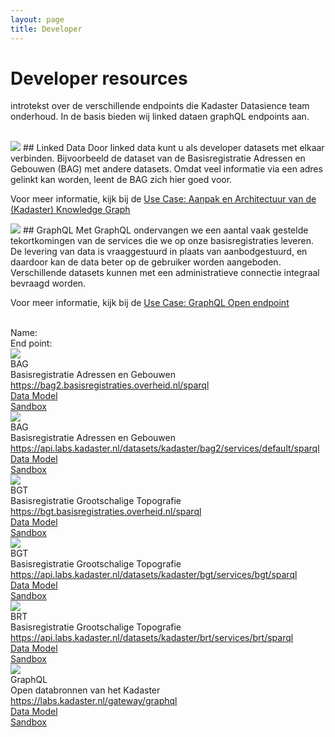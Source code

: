 ```yaml
---
layout: page
title: Developer
---
```


<link rel="stylesheet" href="/assets/css/developer.css">

# Developer resources

introtekst over de verschillende endpoints die Kadaster Datasience team onderhoud. In de basis bieden wij linked dataen graphQL endpoints aan.

<br/>

<img class="developerpageIcon" src="/assets/images/linked-data_icon.png"> 
## Linked Data
Door linked data kunt u als developer datasets met elkaar verbinden. Bijvoorbeeld de dataset van de Basisregistratie Adressen en Gebouwen (BAG) met andere datasets. Omdat veel informatie via een adres gelinkt kan worden, leent de BAG zich hier goed voor.

Voor meer informatie, kijk bij de <a href="/cases/architectuur-integraal-bevragen">Use Case: Aanpak en Architectuur van de (Kadaster) Knowledge Graph</a>


<img class="developerpageIcon" src="/assets/images/graphql_icon.svg">
## GraphQL
Met GraphQL ondervangen we een aantal vaak gestelde tekortkomingen van de services die we op onze basisregistraties leveren. De levering van data is vraaggestuurd in plaats van aanbodgestuurd, en daardoor kan de data beter op de gebruiker worden aangeboden. Verschillende datasets kunnen met een administratieve connectie integraal bevraagd worden.

Voor meer informatie, kijk bij de <a href="/cases/graphql-endpoint">Use Case: GraphQL Open endpoint</a>    

<br/>

<div class="endpointContainer mobileHidden">
    <div>Name:</div>
    <div>End point:</div>
    <div></div>
    <div></div>
</div>

<div class="endpointContainer">
    <div class="endpointContainer_title mobileSpan">
        <img class="endpointContainerTitle_image" src="/assets/images/linked-data_icon.png">
        <div>
            <div class="endpointContainerTitle_maintext">BAG</div>
            <div class="endpointContainerTitle_subtext">Basisregistratie Adressen en Gebouwen</div>
        </div>
    </div>
    <div class="mobileSpan"><a href="https://bag2.basisregistraties.overheid.nl/sparql">https://bag2.basisregistraties.overheid.nl/sparql</a></div>
    <div class="endpointContainer_center"><a href="https://kadaster.wvr.io/bag2-0">Data Model</a></div>
    <div class="endpointContainer_center"><a href="https://data.labs.kadaster.nl/kadaster/bag2/sparql/default">Sandbox</a></div>
</div>

<div class="endpointContainer">
    <div class="endpointContainer_title mobileSpan">
        <img class="endpointContainerTitle_image" src="/assets/images/linked-data_icon.png">
        <div>
            <div class="endpointContainerTitle_maintext">BAG</div>
            <div class="endpointContainerTitle_subtext">Basisregistratie Adressen en Gebouwen</div>
        </div>
    </div>
    <div><a href="https://api.labs.kadaster.nl/datasets/kadaster/bag2/services/default/sparql">https://api.labs.kadaster.nl/datasets/kadaster/bag2/services/default/sparql</a></div>
    <div class="endpointContainer_center"><a href="https://kadaster.wvr.io/bag2-0">Data Model</a></div>
    <div class="endpointContainer_center"><a href="https://data.labs.kadaster.nl/kadaster/bag2/sparql/default">Sandbox</a></div>
</div>

<div class="endpointContainer">
    <div class="endpointContainer_title mobileSpan">
        <img class="endpointContainerTitle_image" src="/assets/images/linked-data_icon.png">
        <div>
            <div class="endpointContainerTitle_maintext">BGT</div>
            <div class="endpointContainerTitle_subtext">Basisregistratie Grootschalige Topografie</div>
        </div>
    </div>
    <div class="mobileSpan"><a href="https://bgt.basisregistraties.overheid.nl/sparql">https://bgt.basisregistraties.overheid.nl/sparql</a></div>
    <div class="endpointContainer_center"><a href="https://kadaster.wvr.io/bgt">Data Model</a></div>
    <div class="endpointContainer_center"><a href="https://data.labs.kadaster.nl/kadaster/bgt/sparql/bgt">Sandbox</a></div>
</div>

<div class="endpointContainer">
    <div class="endpointContainer_title mobileSpan">
        <img class="endpointContainerTitle_image" src="/assets/images/linked-data_icon.png">
        <div>
            <div class="endpointContainerTitle_maintext">BGT</div>
            <div class="endpointContainerTitle_subtext">Basisregistratie Grootschalige Topografie</div>
        </div>
    </div>
    <div class="mobileSpan"><a href="https://api.labs.kadaster.nl/datasets/kadaster/bgt/services/bgt/sparql">https://api.labs.kadaster.nl/datasets/kadaster/bgt/services/bgt/sparql</a></div>
    <div class="endpointContainer_center"><a href="https://kadaster.wvr.io/bgt">Data Model</a></div>
    <div class="endpointContainer_center"><a href="https://data.labs.kadaster.nl/kadaster/bgt/sparql/bgt">Sandbox</a></div>
</div>

<div class="endpointContainer">
    <div class="endpointContainer_title mobileSpan">
        <img class="endpointContainerTitle_image" src="/assets/images/linked-data_icon.png">
        <div>
            <div class="endpointContainerTitle_maintext">BRT</div>
            <div class="endpointContainerTitle_subtext">Basisregistratie Grootschalige Topografie</div>
        </div>
    </div>
    <div class="mobileSpan"><a href="https://api.labs.kadaster.nl/datasets/kadaster/brt/services/brt/sparql">https://api.labs.kadaster.nl/datasets/kadaster/brt/services/brt/sparql</a></div>
    <div class="endpointContainer_center"><a href="https://kadaster.wvr.io/brt-ld">Data Model</a></div>
    <div class="endpointContainer_center"><a href="https://data.labs.kadaster.nl/kadaster/brt/sparql/brt">Sandbox</a></div>
</div>

<div class="endpointContainer">
    <div class="endpointContainer_title mobileSpan">
        <img class="endpointContainerTitle_image" src="/assets/images/graphql_icon.svg">
        <div>
            <div class="endpointContainerTitle_maintext">GraphQL</div>
            <div class="endpointContainerTitle_subtext">Open databronnen van het Kadaster</div>
        </div>
    </div>
    <div class="mobileSpan"><a href="https://labs.kadaster.nl/gateway/graphql">https://labs.kadaster.nl/gateway/graphql</a></div>
    <div class="endpointContainer_center"><a href="https://labs.kadaster.nl/cases/graphql-endpoint#graphql-introspection">Data Model</a></div>
    <!-- previous Data Model was reached on https://labs.kadaster.nl/voyager but is currently disabled -->
    <div class="endpointContainer_center"><a href="https://labs.kadaster.nl/gateway/graphql">Sandbox</a></div>
</div>
